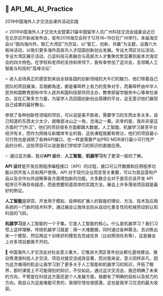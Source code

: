  ## :star2: API_ML_AI_Practice

   2019中国海外人才交流会课外活动实践

  :fire: 2019中国海外人才交流大会暨第21届中国留学人员广州科技交流会组委会近日在北京召开新闻发布会，宣布2019海交会将于12月18~19日在广州举行。本届海交会以“面向海内外，智汇大湾区”为宗旨，以“智汇、创新、共赢”为主题，设置六大板块活动，以吸引更多海外高层次人才回国创新创业发展。专设大湾区论坛活动、专设大湾区展示活动、凸显科技元素融合与高层次人才集聚优势显著则是本次海交会的四大特色。在学校和老师的支持和带领下，我有幸参加了这次会，去领略人工智能与科技的“高峰论坛”.
   
:star: 进入会场真正的感受到来自全球各国的创新领域的大牛们的魅力，他们带着自己团队的项目展演，互相都角逐，都是春晖杯上有力的竞争对手，而春晖杯由中华人民共和国教育部和中华人民共和国科技部共同主办，教育部留学服务中心等单位承办，旨在汇聚多方力量，为留学人员回国创新创业搭建的平台，这无意识他们展现自己成果的最好舞台。


参观了各种创新性领域的项目，可以说是美不胜收，需要学习的东西太多太多，自己知道的东西太少太少，就像是冰山之一角，沧海之一粟。庆幸的是，我并非是这方面的“门外汉”，他们的项目很多方面都跟大数据，人工智能、机器学习甚至平台经济有关，而作为网络与新媒体专业的我，这些课程我都有修过，他们的项目最小可行性也是调用了各种API接口，也一样是需要产出PRD MDR进行最小可行性产品的分析。这些项目可以说是我们学校学习的知识的直接应用。


:sparkles: 通过这次展，我对**API 设计**、**人工智能**、**机器学习**有了更深一层的了解。

**API 设计**是开发应用程序编程接口（API）的过程，接口可公开数据和应用程序功能以供开发人员和用户使用。API 对于现代企业而言至关重要，可以为其运营和产品以及合作伙伴战略等各方面增加新的功能。大多数企业对于是否应该开发 API 程序已不再存有疑虑，而是想要知道具体的实践方法，展会上许多落地项目就是最好的例证。

**人工智能**是研究、开发用于模拟、延伸和扩展人的智能的理论、方法、技术及应用系统的一门新的技术科学，通过展会让我体会到从自动化重复性的机械劳动到认知科技的飞跃。

**机器学习**是人工智能的一个子集。它是人工智能的核心。什么是机器学习？我们习惯上这样理解，传统机器学习就是：用一大堆数据，同时通过各种算法，去训练出来一个模型，然后用这个训练好的模型去完成任务（比如预测任务等），这是展会上许多项目都离不开的。


:blue_book: 中国海外人才交流会对社会意义重大，它推进大湾区青年创业孵化基地建设、推动粤港澳科技人才交流、项目对接交流成效显著，而对我来说，意义同样非凡，因为这次难得的机会让我学习到了更多关于人工智能和机器学习的知识，开拓了眼界，那时课堂上不可能得到的知识，不仅如此，通过这次交流会，我还明确了未来的方向，不管是在科技这方面还是个人发展方面，我都有了明确的目标以及努力的方向，我自认为这是难能可贵的，我很珍惜也很感激，这也是我学习交流的最大收获。
